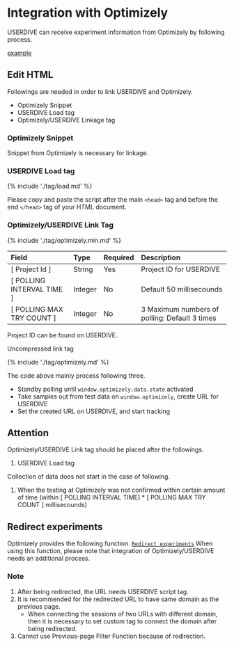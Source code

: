 # Integration with Optimizely

USERDIVE can receive experiment information from Optimizely by following process.

[example](https://uncovertruth.github.io/examples/integration/optimizely.html)

## Edit HTML

Followings are needed in order to link USERDIVE and Optimizely.

- Optimizely Snippet
- USERDIVE Load tag
- Optimizely/USERDIVE Linkage tag

### Optimizely Snippet

Snippet from Optimizely is necessary for linkage.

### USERDIVE Load tag

{% include './tag/load.md' %}

Please copy and paste the script after the main `<head>` tag
and before the end `</head>` tag of your HTML document.

### Optimizely/USERDIVE Link Tag

{% include './tag/optimizely.min.md' %}

| Field                     | Type    | Required | Description                                   |
|:--------------------------|:--------|:---------|:----------------------------------------------|
| [ Project Id ]            | String  | Yes      | Project ID for USERDIVE                       |
| [ POLLING INTERVAL TIME ] | Integer | No       | Default 50 millisecounds                      |
| [ POLLING MAX TRY COUNT ] | Integer | No       | 3 Maximum numbers of polling: Default 3 times |

Project ID can be found on USERDIVE.

Uncompressed link tag

{% include './tag/optimizely.md' %}

The code above mainly process following three.

- Standby polling until `window.optimizely.data.state` activated
- Take samples out from test data on `window.optimizely`, create URL for USERDIVE
- Set the created URL on USERDIVE, and start tracking

## Attention

Optimizely/USERDIVE Link tag should be placed after the followings.

1. USERDIVE Load tag

Collection of data does not start in the case of following.

1. When the testing at Optimizely was not confirmed within certain amount of time
   (within [ POLLING INTERVAL TIME] * [ POLLING MAX TRY COUNT ] millisecounds)

## Redirect experiments

Optimizely provides the following function.
[`Redirect experiments`](https://help.optimizely.com/Build_Experiments/Redirect_experiments:_Test_separate_URLs)
When using this function, please note that integration of Optimizely/USERDIVE
needs an additional process.

### Note

1. After being redirected, the URL needs USERDIVE script tag.
1. It is recommended for the redirected URL to have same domain as the previous page.
    - When connecting the sessions of two URLs with different domain,
      then it is necessary to set custom tag to connect the domain after being redirected.
1. Cannot use Previous-page Filter Function because of redirection.
